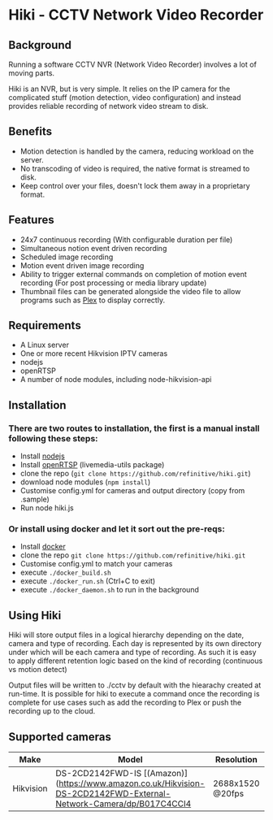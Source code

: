 # Hiki - CCTV Network Video Recorder

## Background

Running a software CCTV NVR (Network Video Recorder) involves a lot of moving parts.

Hiki is an NVR, but is very simple. It relies on the IP camera for the complicated stuff (motion detection, video configuration) and instead provides reliable recording of network video stream to disk.

## Benefits

- Motion detection is handled by the camera, reducing workload on the server.
- No transcoding of video is required, the native format is streamed to disk.
- Keep control over your files, doesn't lock them away in a proprietary format.

## Features

- 24x7 continuous recording (With configurable duration per file)
- Simultaneous notion event driven recording
- Scheduled image recording
- Motion event driven image recording
- Ability to trigger external commands on completion of motion event recording (For post processing or media library update)
- Thumbnail files can be generated alongside the video file to allow programs such as [Plex](http://plex.tv/) to display correctly.

## Requirements

- A Linux server
- One or more recent Hikvision IPTV cameras
- nodejs
- openRTSP
- A number of node modules, including node-hikvision-api

## Installation

### There are two routes to installation, the first is a manual install following these steps:

- Install [nodejs](https://nodejs.org/en/)
- Install [openRTSP](http://www.live555.com/openRTSP/) (livemedia-utils package)
- clone the repo (`git clone https://github.com/refinitive/hiki.git`)
- download node modules (`npm install`)
- Customise config.yml for cameras and output directory (copy from .sample)
- Run node hiki.js

### Or install using docker and let it sort out the pre-reqs:

- Install [docker](https://www.docker.com/community-edition)
- clone the repo `git clone https://github.com/refinitive/hiki.git`
- Customise config.yml to match your cameras
- execute `./docker_build.sh`
- execute `./docker_run.sh` (Ctrl+C to exit)
- execute `./docker_daemon.sh` to run in the background

## Using Hiki

Hiki will store output files in a logical hierarchy depending on the date, camera and type of recording. Each day is represented by its own directory under which will be each camera and type of recording. As such it is easy to apply different retention logic based on the kind of recording (continuous vs motion detect)

Output files will be written to ./cctv by default with the hiearachy created at run-time. It is possible for hiki to execute a command once the recording is complete for use cases such as add the recording to Plex or push the recording up to the cloud.

## Supported cameras

| Make          | Model            | Resolution | Issues    |
| ------------- |-------------     | -----------| ----------|
| Hikvision     | DS-2CD2142FWD-IS [(Amazon)](https://www.amazon.co.uk/Hikvision-DS-2CD2142FWD-External-Network-Camera/dp/B017C4CCI4| 2688x1520 @20fps | None|
